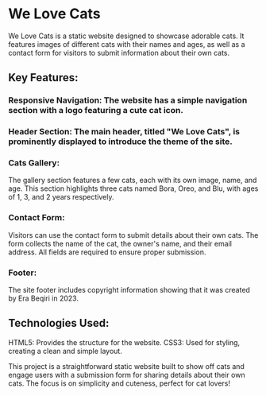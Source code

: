 # We Love Cats
We Love Cats is a static website designed to showcase adorable cats. It features images of different cats with their names and ages, as well as a contact form for visitors to submit information about their own cats.

## Key Features:
### Responsive Navigation: The website has a simple navigation section with a logo featuring a cute cat icon.

### Header Section: The main header, titled "We Love Cats", is prominently displayed to introduce the theme of the site.

### Cats Gallery:
The gallery section features a few cats, each with its own image, name, and age.
This section highlights three cats named Bora, Oreo, and Blu, with ages of 1, 3, and 2 years respectively.

### Contact Form:
Visitors can use the contact form to submit details about their own cats.
The form collects the name of the cat, the owner's name, and their email address.
All fields are required to ensure proper submission.

### Footer:
The site footer includes copyright information showing that it was created by Era Beqiri in 2023.

## Technologies Used:
HTML5: Provides the structure for the website.
CSS3: Used for styling, creating a clean and simple layout.

This project is a straightforward static website built to show off cats and engage users with a submission form for sharing details about their own cats. The focus is on simplicity and cuteness, perfect for cat lovers!

